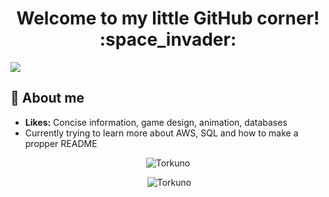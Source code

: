 <h1 align="center">Welcome to my little GitHub corner! :space_invader:</h1>

![](https://komarev.com/ghpvc/?username=Torkuno&label=Visitors)

## :book: About me
- **Likes:** Concise information, game design, animation, databases
- Currently trying to learn more about AWS, SQL and how to make a propper README 

<div class="stats" align="center">
<p><img src="https://github-readme-stats.vercel.app/api/top-langs?username=Torkuno&show_icons=true&locale=en&layout=compact&theme=algolia" alt="Torkuno"/></p>
<p>&nbsp;<img src="https://github-readme-stats.vercel.app/api?username=Torkuno&show_icons=true&locale=en&theme=algolia" alt="Torkuno"/></p>
</div>
